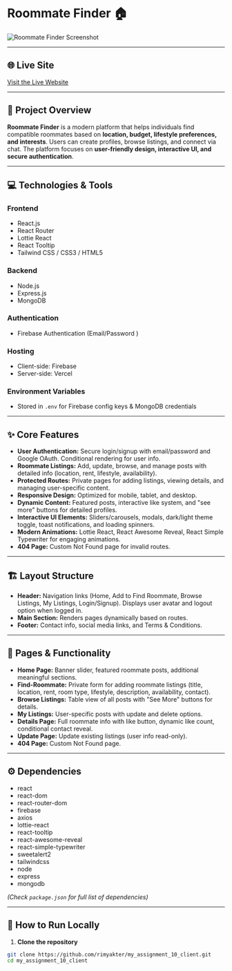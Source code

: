 # Roommate Finder 🏠
![Roommate Finder Screenshot](https://i.ibb.co/BHnKs9Ds/roommate-Finder.png)


---

## 🌐 Live Site

[Visit the Live Website](https://roommate-finder-256be.web.app)

---

## 🔹 Project Overview

**Roommate Finder** is a modern platform that helps individuals find compatible roommates based on **location, budget, lifestyle preferences, and interests**. Users can create profiles, browse listings, and connect via chat. The platform focuses on **user-friendly design, interactive UI, and secure authentication**.

---

## 💻 Technologies & Tools

### Frontend
- React.js  
- React Router  
- Lottie React  
- React Tooltip  
- Tailwind CSS / CSS3 / HTML5  

### Backend
- Node.js  
- Express.js  
- MongoDB  

### Authentication
- Firebase Authentication (Email/Password )  

### Hosting
- Client-side: Firebase  
- Server-side: Vercel  

### Environment Variables
- Stored in `.env` for Firebase config keys & MongoDB credentials  

---

## ✨ Core Features

- **User Authentication:** Secure login/signup with email/password and Google OAuth. Conditional rendering for user info.  
- **Roommate Listings:** Add, update, browse, and manage posts with detailed info (location, rent, lifestyle, availability).  
- **Protected Routes:** Private pages for adding listings, viewing details, and managing user-specific content.  
- **Responsive Design:** Optimized for mobile, tablet, and desktop.  
- **Dynamic Content:** Featured posts, interactive like system, and "see more" buttons for detailed profiles.  
- **Interactive UI Elements:** Sliders/carousels, modals, dark/light theme toggle, toast notifications, and loading spinners.  
- **Modern Animations:** Lottie React, React Awesome Reveal, React Simple Typewriter for engaging animations.  
- **404 Page:** Custom Not Found page for invalid routes.  

---

## 🏗 Layout Structure

- **Header:** Navigation links (Home, Add to Find Roommate, Browse Listings, My Listings, Login/Signup). Displays user avatar and logout option when logged in.  
- **Main Section:** Renders pages dynamically based on routes.  
- **Footer:** Contact info, social media links, and Terms & Conditions.  

---

## 📄 Pages & Functionality

- **Home Page:** Banner slider, featured roommate posts, additional meaningful sections.  
- **Find-Roommate:** Private form for adding roommate listings (title, location, rent, room type, lifestyle, description, availability, contact).  
- **Browse Listings:** Table view of all posts with "See More" buttons for details.  
- **My Listings:** User-specific posts with update and delete options.  
- **Details Page:** Full roommate info with like button, dynamic like count, conditional contact reveal.  
- **Update Page:** Update existing listings (user info read-only).  
- **404 Page:** Custom Not Found page.  

---

## ⚙️ Dependencies

- react  
- react-dom  
- react-router-dom  
- firebase  
- axios  
- lottie-react  
- react-tooltip  
- react-awesome-reveal  
- react-simple-typewriter  
- sweetalert2  
- tailwindcss  
- node  
- express  
- mongodb  

*(Check `package.json` for full list of dependencies)*

---

## 🚀 How to Run Locally

1. **Clone the repository**

```bash
git clone https://github.com/rimyakter/my_assignment_10_client.git
cd my_assignment_10_client
